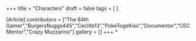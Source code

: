 +++
title = "Characters"
draft = false
tags = [ ]

[Article]
contributors = ["The 64th Gamer","BurgersNuggs445","Ceclife13","PokeTogeKiss","Documentor","CECMentor","Crazy Muzzarino"]
gallery = []
+++
*